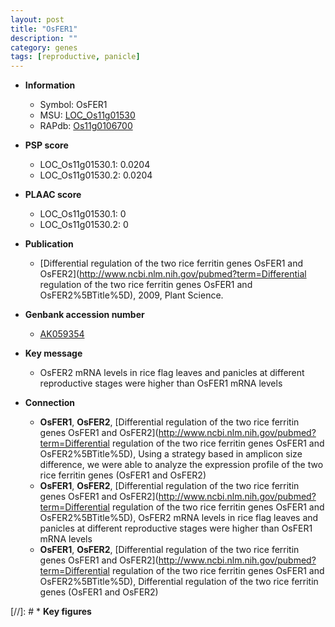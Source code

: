```yaml
---
layout: post
title: "OsFER1"
description: ""
category: genes
tags: [reproductive, panicle]
---
```


* **Information**  
    + Symbol: OsFER1  
    + MSU: [LOC_Os11g01530](http://rice.plantbiology.msu.edu/cgi-bin/ORF_infopage.cgi?orf=LOC_Os11g01530)  
    + RAPdb: [Os11g0106700](http://rapdb.dna.affrc.go.jp/viewer/gbrowse_details/irgsp1?name=Os11g0106700)  

* **PSP score**  
    + LOC_Os11g01530.1: 0.0204 
    + LOC_Os11g01530.2: 0.0204 

* **PLAAC score**  
    + LOC_Os11g01530.1: 0 
    + LOC_Os11g01530.2: 0 

* **Publication**  
    + [Differential regulation of the two rice ferritin genes OsFER1 and OsFER2](http://www.ncbi.nlm.nih.gov/pubmed?term=Differential regulation of the two rice ferritin genes OsFER1 and OsFER2%5BTitle%5D), 2009, Plant Science.

* **Genbank accession number**  
    + [AK059354](http://www.ncbi.nlm.nih.gov/nuccore/AK059354)

* **Key message**  
    + OsFER2 mRNA levels in rice flag leaves and panicles at different reproductive stages were higher than OsFER1 mRNA levels

* **Connection**  
    + __OsFER1__, __OsFER2__, [Differential regulation of the two rice ferritin genes OsFER1 and OsFER2](http://www.ncbi.nlm.nih.gov/pubmed?term=Differential regulation of the two rice ferritin genes OsFER1 and OsFER2%5BTitle%5D), Using a strategy based in amplicon size difference, we were able to analyze the expression profile of the two rice ferritin genes (OsFER1 and OsFER2)
    + __OsFER1__, __OsFER2__, [Differential regulation of the two rice ferritin genes OsFER1 and OsFER2](http://www.ncbi.nlm.nih.gov/pubmed?term=Differential regulation of the two rice ferritin genes OsFER1 and OsFER2%5BTitle%5D), OsFER2 mRNA levels in rice flag leaves and panicles at different reproductive stages were higher than OsFER1 mRNA levels
    + __OsFER1__, __OsFER2__, [Differential regulation of the two rice ferritin genes OsFER1 and OsFER2](http://www.ncbi.nlm.nih.gov/pubmed?term=Differential regulation of the two rice ferritin genes OsFER1 and OsFER2%5BTitle%5D), Differential regulation of the two rice ferritin genes (OsFER1 and OsFER2)

[//]: # * **Key figures**  


